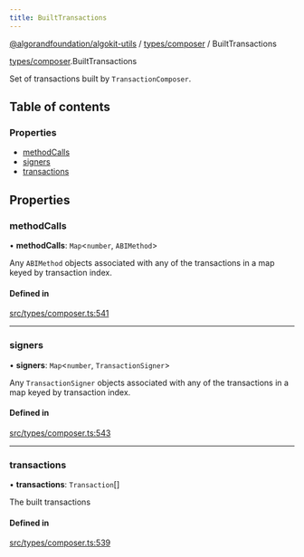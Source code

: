 ```yaml
---
title: BuiltTransactions
---
```

[@algorandfoundation/algokit-utils](/reference/algokit-utils-ts/api/readme/) / [types/composer](/reference/algokit-utils-ts/api/modules/types_composer/) / BuiltTransactions



[types/composer](/reference/algokit-utils-ts/api/modules/types_composer/).BuiltTransactions

Set of transactions built by `TransactionComposer`.

## Table of contents

### Properties

- [methodCalls](#methodcalls)
- [signers](#signers)
- [transactions](#transactions)

## Properties

### methodCalls

• **methodCalls**: `Map`\<`number`, `ABIMethod`\>

Any `ABIMethod` objects associated with any of the transactions in a map keyed by transaction index.

#### Defined in

[src/types/composer.ts:541](https://github.com/algorandfoundation/algokit-utils-ts/blob/main/src/types/composer.ts#L541)

___

### signers

• **signers**: `Map`\<`number`, `TransactionSigner`\>

Any `TransactionSigner` objects associated with any of the transactions in a map keyed by transaction index.

#### Defined in

[src/types/composer.ts:543](https://github.com/algorandfoundation/algokit-utils-ts/blob/main/src/types/composer.ts#L543)

___

### transactions

• **transactions**: `Transaction`[]

The built transactions

#### Defined in

[src/types/composer.ts:539](https://github.com/algorandfoundation/algokit-utils-ts/blob/main/src/types/composer.ts#L539)